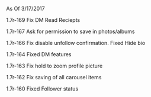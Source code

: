 As Of 3/17/2017

1.7r-169 Fix DM Read Reciepts

1.7r-167 Ask for permission to save in photos/albums

1.7r-166 Fix disable unfollow confirmation. Fixed Hide bio

1.7r-164 Fixed DM features

1.7r-163 Fix hold to zoom profile picture

1.7r-162 Fix saving of all carousel items

1.7r-160 Fixed Follower status
